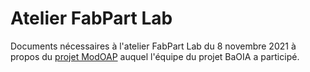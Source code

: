 # Atelier FabPart Lab

Documents nécessaires à l'atelier FabPart Lab du 8 novembre 2021 à propos du [projet ModOAP](https://fplab.parisnanterre.fr/ateliers/modoap_08112021.html) auquel l'équipe du projet BaOIA a participé.
